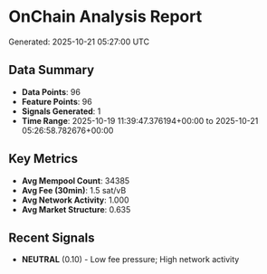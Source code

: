 # OnChain Analysis Report
Generated: 2025-10-21 05:27:00 UTC

## Data Summary
- **Data Points**: 96
- **Feature Points**: 96
- **Signals Generated**: 1
- **Time Range**: 2025-10-19 11:39:47.376194+00:00 to 2025-10-21 05:26:58.782676+00:00

## Key Metrics
- **Avg Mempool Count**: 34385
- **Avg Fee (30min)**: 1.5 sat/vB
- **Avg Network Activity**: 1.000
- **Avg Market Structure**: 0.635

## Recent Signals
- **NEUTRAL** (0.10) - Low fee pressure; High network activity
